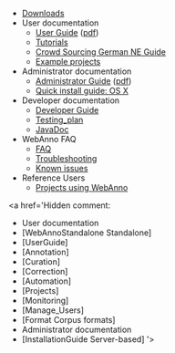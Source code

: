   * [Downloads](WebAnnoInstFile.md)
  * User documentation
    * [User Guide](https://webanno.googlecode.com/svn/tags/latest-stable/docs/user-guide.html) ([pdf](https://webanno.googlecode.com/svn/tags/latest-stable/docs/user-guide.pdf))
    * [Tutorials](Tutorials.md)
    * [Crowd Sourcing German NE Guide](CrowdsourcingGermanNEs.md)
    * [Example projects](SampleProjects.md)
  * Administrator documentation
    * [Administrator Guide](https://webanno.googlecode.com/svn/tags/latest-stable/docs/admin-guide.html) ([pdf](https://webanno.googlecode.com/svn/tags/latest-stable/docs/admin-guide.pdf))
    * [Quick install guide: OS X](QuickInstallOsX.md)
  * Developer documentation
    * [Developer Guide](DevInstallationGuide.md)
    * [Testing\_plan](Testing.md)
    * [JavaDoc](https://webanno.googlecode.com/svn/tags/latest-stable/apidocs/index.html)
  * WebAnno FAQ
    * [FAQ](webannofaq.md)
    * [Troubleshooting](troubleshooting.md)
    * [Known issues](knownIssues.md)
  * Reference Users
    * [Projects using WebAnno](ProjectsUsingWebAnno.md)

<a href='Hidden comment: 
* User documentation
* [WebAnnoStandalone Standalone]
* [UserGuide]
* [Annotation]
* [Curation]
* [Correction]
* [Automation]
* [Projects]
* [Monitoring]
* [Manage_Users]
* [Format Corpus formats]
* Administrator documentation
* [InstallationGuide Server-based]
'></a>
